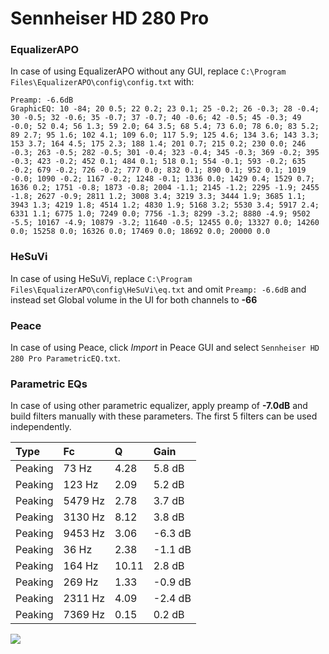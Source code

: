 # Sennheiser HD 280 Pro

### EqualizerAPO
In case of using EqualizerAPO without any GUI, replace `C:\Program Files\EqualizerAPO\config\config.txt`
with:
```
Preamp: -6.6dB
GraphicEQ: 10 -84; 20 0.5; 22 0.2; 23 0.1; 25 -0.2; 26 -0.3; 28 -0.4; 30 -0.5; 32 -0.6; 35 -0.7; 37 -0.7; 40 -0.6; 42 -0.5; 45 -0.3; 49 -0.0; 52 0.4; 56 1.3; 59 2.0; 64 3.5; 68 5.4; 73 6.0; 78 6.0; 83 5.2; 89 2.7; 95 1.6; 102 4.1; 109 6.0; 117 5.9; 125 4.6; 134 3.6; 143 3.3; 153 3.7; 164 4.5; 175 2.3; 188 1.4; 201 0.7; 215 0.2; 230 0.0; 246 -0.3; 263 -0.5; 282 -0.5; 301 -0.4; 323 -0.4; 345 -0.3; 369 -0.2; 395 -0.3; 423 -0.2; 452 0.1; 484 0.1; 518 0.1; 554 -0.1; 593 -0.2; 635 -0.2; 679 -0.2; 726 -0.2; 777 0.0; 832 0.1; 890 0.1; 952 0.1; 1019 -0.0; 1090 -0.2; 1167 -0.2; 1248 -0.1; 1336 0.0; 1429 0.4; 1529 0.7; 1636 0.2; 1751 -0.8; 1873 -0.8; 2004 -1.1; 2145 -1.2; 2295 -1.9; 2455 -1.8; 2627 -0.9; 2811 1.2; 3008 3.4; 3219 3.3; 3444 1.9; 3685 1.1; 3943 1.3; 4219 1.8; 4514 1.2; 4830 1.9; 5168 3.2; 5530 3.4; 5917 2.4; 6331 1.1; 6775 1.0; 7249 0.0; 7756 -1.3; 8299 -3.2; 8880 -4.9; 9502 -5.5; 10167 -4.9; 10879 -3.2; 11640 -0.5; 12455 0.0; 13327 0.0; 14260 0.0; 15258 0.0; 16326 0.0; 17469 0.0; 18692 0.0; 20000 0.0
```

### HeSuVi
In case of using HeSuVi, replace `C:\Program Files\EqualizerAPO\config\HeSuVi\eq.txt` and omit `Preamp:
-6.6dB` and instead set Global volume in the UI for both channels to **-66**

### Peace
In case of using Peace, click *Import* in Peace GUI and select `Sennheiser HD 280 Pro ParametricEQ.txt`.

### Parametric EQs
In case of using other parametric equalizer, apply preamp of **-7.0dB** and build filters manually with
these parameters. The first 5 filters can be used independently.

| Type    | Fc      |     Q | Gain    |
|:--------|:--------|:------|:--------|
| Peaking | 73 Hz   |  4.28 | 5.8 dB  |
| Peaking | 123 Hz  |  2.09 | 5.2 dB  |
| Peaking | 5479 Hz |  2.78 | 3.7 dB  |
| Peaking | 3130 Hz |  8.12 | 3.8 dB  |
| Peaking | 9453 Hz |  3.06 | -6.3 dB |
| Peaking | 36 Hz   |  2.38 | -1.1 dB |
| Peaking | 164 Hz  | 10.11 | 2.8 dB  |
| Peaking | 269 Hz  |  1.33 | -0.9 dB |
| Peaking | 2311 Hz |  4.09 | -2.4 dB |
| Peaking | 7369 Hz |  0.15 | 0.2 dB  |

![](https://raw.githubusercontent.com/jaakkopasanen/AutoEq/master/results/headphonecom/sbaf-serious/Sennheiser%20HD%20280%20Pro/Sennheiser%20HD%20280%20Pro.png)